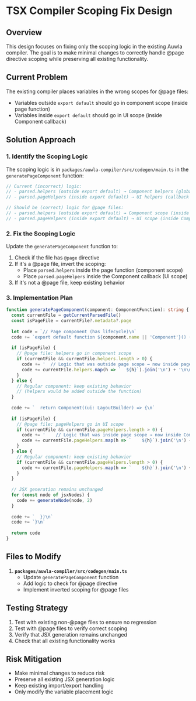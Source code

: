 # TSX Compiler Scoping Fix Design

## Overview

This design focuses on fixing only the scoping logic in the existing Auwla compiler. The goal is to make minimal changes to correctly handle @page directive scoping while preserving all existing functionality.

## Current Problem

The existing compiler places variables in the wrong scopes for @page files:
- Variables outside `export default` should go in component scope (inside page function)
- Variables inside `export default` should go in UI scope (inside Component callback)

## Solution Approach

### 1. Identify the Scoping Logic

The scoping logic is in `packages/auwla-compiler/src/codegen/main.ts` in the `generatePageComponent` function:

```typescript
// Current (incorrect) logic:
// - parsed.helpers (outside export default) → Component helpers (global scope)
// - parsed.pageHelpers (inside export default) → UI helpers (callback scope)

// Should be (correct) logic for @page files:
// - parsed.helpers (outside export default) → Component scope (inside page function)
// - parsed.pageHelpers (inside export default) → UI scope (inside Component callback)
```

### 2. Fix the Scoping Logic

Update the `generatePageComponent` function to:

1. Check if the file has `@page` directive
2. If it's a @page file, invert the scoping:
   - Place `parsed.helpers` inside the page function (component scope)
   - Place `parsed.pageHelpers` inside the Component callback (UI scope)
3. If it's not a @page file, keep existing behavior

### 3. Implementation Plan

```typescript
function generatePageComponent(component: ComponentFunction): string {
  const currentFile = getCurrentParsedFile()
  const isPageFile = currentFile?.metadata?.page
  
  let code = `// Page component (has lifecycle)\n`
  code += `export default function ${component.name || 'Component'}() {\n`
  
  if (isPageFile) {
    // @page file: helpers go in component scope
    if (currentFile && currentFile.helpers.length > 0) {
      code += '  // Logic that was outside page scope → now inside page scope\n'
      code += currentFile.helpers.map(h => `  ${h}`).join('\n') + '\n\n'
    }
  } else {
    // Regular component: keep existing behavior
    // (helpers would be added outside the function)
  }
  
  code += `  return Component((ui: LayoutBuilder) => {\n`
  
  if (isPageFile) {
    // @page file: pageHelpers go in UI scope
    if (currentFile && currentFile.pageHelpers.length > 0) {
      code += '    // Logic that was inside page scope → now inside Component UI scope\n'
      code += currentFile.pageHelpers.map(h => `    ${h}`).join('\n') + '\n\n'
    }
  } else {
    // Regular component: keep existing behavior
    if (currentFile && currentFile.pageHelpers.length > 0) {
      code += currentFile.pageHelpers.map(h => `    ${h}`).join('\n') + '\n\n'
    }
  }
  
  // JSX generation remains unchanged
  for (const node of jsxNodes) {
    code += generateNode(node, 2)
  }
  
  code += `  })\n`
  code += `}\n`
  
  return code
}
```

## Files to Modify

1. **`packages/auwla-compiler/src/codegen/main.ts`**
   - Update `generatePageComponent` function
   - Add logic to check for @page directive
   - Implement inverted scoping for @page files

## Testing Strategy

1. Test with existing non-@page files to ensure no regression
2. Test with @page files to verify correct scoping
3. Verify that JSX generation remains unchanged
4. Check that all existing functionality works

## Risk Mitigation

- Make minimal changes to reduce risk
- Preserve all existing JSX generation logic
- Keep existing import/export handling
- Only modify the variable placement logic